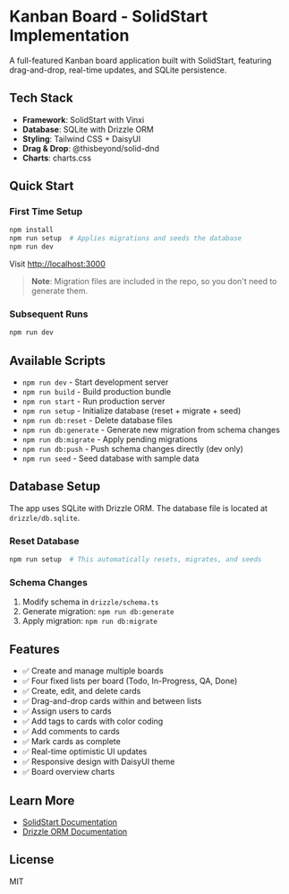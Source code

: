 # Kanban Board - SolidStart Implementation

A full-featured Kanban board application built with SolidStart, featuring drag-and-drop, real-time updates, and SQLite persistence.

## Tech Stack

- **Framework**: SolidStart with Vinxi
- **Database**: SQLite with Drizzle ORM
- **Styling**: Tailwind CSS + DaisyUI
- **Drag & Drop**: @thisbeyond/solid-dnd
- **Charts**: charts.css

## Quick Start

### First Time Setup

```bash
npm install
npm run setup  # Applies migrations and seeds the database
npm run dev
```

Visit [http://localhost:3000](http://localhost:3000)

> **Note**: Migration files are included in the repo, so you don't need to generate them.

### Subsequent Runs

```bash
npm run dev
```

## Available Scripts

- `npm run dev` - Start development server
- `npm run build` - Build production bundle
- `npm run start` - Run production server
- `npm run setup` - Initialize database (reset + migrate + seed)
- `npm run db:reset` - Delete database files
- `npm run db:generate` - Generate new migration from schema changes
- `npm run db:migrate` - Apply pending migrations
- `npm run db:push` - Push schema changes directly (dev only)
- `npm run seed` - Seed database with sample data

## Database Setup

The app uses SQLite with Drizzle ORM. The database file is located at `drizzle/db.sqlite`.

### Reset Database

```bash
npm run setup  # This automatically resets, migrates, and seeds
```

### Schema Changes

1. Modify schema in `drizzle/schema.ts`
2. Generate migration: `npm run db:generate`
3. Apply migration: `npm run db:migrate`

## Features

- ✅ Create and manage multiple boards
- ✅ Four fixed lists per board (Todo, In-Progress, QA, Done)
- ✅ Create, edit, and delete cards
- ✅ Drag-and-drop cards within and between lists
- ✅ Assign users to cards
- ✅ Add tags to cards with color coding
- ✅ Add comments to cards
- ✅ Mark cards as complete
- ✅ Real-time optimistic UI updates
- ✅ Responsive design with DaisyUI theme
- ✅ Board overview charts

## Learn More

- [SolidStart Documentation](https://start.solidjs.com/)
- [Drizzle ORM Documentation](https://orm.drizzle.team/)

## License

MIT

